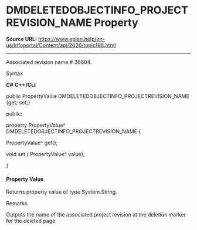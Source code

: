 # DMDELETEDOBJECTINFO_PROJECTREVISION_NAME Property

**Source URL:** https://www.eplan.help/en-us/Infoportal/Content/api/2026/topic198.html

---

Associated revision name # 36604.

Syntax

**C#**
**C++/CLI**


public PropertyValue DMDELETEDOBJECTINFO_PROJECTREVISION_NAME {get; set;}

public:

property PropertyValue^ DMDELETEDOBJECTINFO_PROJECTREVISION_NAME {

   PropertyValue^ get();

   void set (    PropertyValue^ value);

}


#### Property Value

Returns property value of type System.String.

Remarks

Outputs the name of the associated project revision at the deletion marker for the deleted page.
